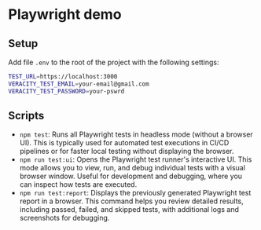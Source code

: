 # Playwright demo

## Setup

Add file `.env` to the root of the project with the following settings:

```bash
TEST_URL=https://localhost:3000
VERACITY_TEST_EMAIL=your-email@gmail.com
VERACITY_TEST_PASSWORD=your-pswrd
```

## Scripts

- `npm test`: Runs all Playwright tests in headless mode (without a browser UI). This is typically used for automated test executions in CI/CD pipelines or for faster local testing without displaying the browser.
- `npm run test:ui`: Opens the Playwright test runner's interactive UI. This mode allows you to view, run, and debug individual tests with a visual browser window. Useful for development and debugging, where you can inspect how tests are executed.
- `npm run test:report`: Displays the previously generated Playwright test report in a browser. This command helps you review detailed results, including passed, failed, and skipped tests, with additional logs and screenshots for debugging.

